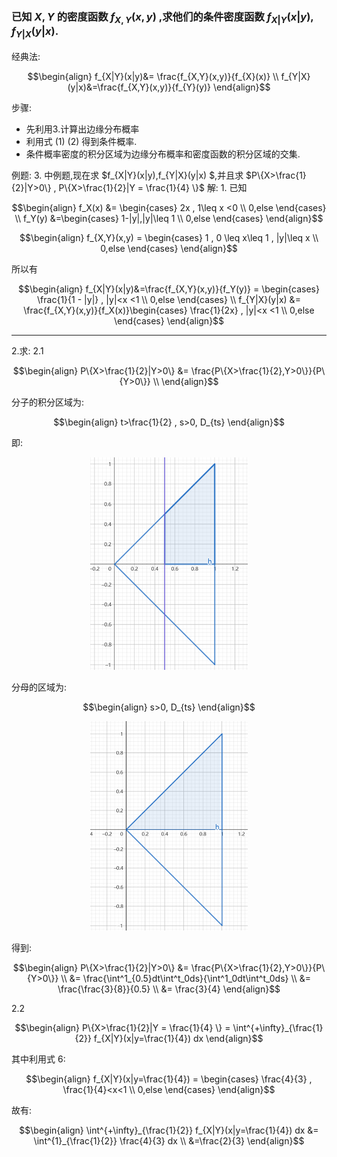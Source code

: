 ### 已知 $X,Y$ 的密度函数 $f_{X,Y}(x,y)$ ,求他们的条件密度函数 $f_{X|Y}(x|y) , f_{Y|X}(y|x)$.
经典法:

$$\begin{align}
    f_{X|Y}(x|y)&= \frac{f_{X,Y}(x,y)}{f_{X}(x)} \\
    f_{Y|X}(y|x)&=\frac{f_{X,Y}(x,y)}{f_{Y}(y)}
\end{align}$$

步骤:
* 先利用3.计算出边缘分布概率
* 利用式 $(1)$ $(2)$ 得到条件概率.
* 条件概率密度的积分区域为边缘分布概率和密度函数的积分区域的交集.


例题: $3.$ 中例题,现在求 $f_{X|Y}(x|y),f_{Y|X}(y|x) $,并且求 $P\{X>\frac{1}{2}|Y>0\} , P\{X>\frac{1}{2}|Y = \frac{1}{4} \}$
解:
1.
已知

$$\begin{align}
    f_X(x) &= \begin{cases}
        2x , 1\leq x <0 \\
        0,else
    \end{cases} \\
    f_Y(y) &=\begin{cases}
        1-|y|,|y|\leq 1 \\
        0,else
    \end{cases}
\end{align}$$


$$\begin{align}
    f_{X,Y}(x,y) = \begin{cases}
        1 , 0 \leq x\leq 1 , |y|\leq x \\
        0,else
    \end{cases}
\end{align}$$

所以有

$$\begin{align}
    f_{X|Y}(x|y)&=\frac{f_{X,Y}(x,y)}{f_Y(y)} = \begin{cases}
    \frac{1}{1 - |y|} , |y|<x <1 \\
    0,else
    \end{cases} \\
    f_{Y|X}(y|x) &= \frac{f_{X,Y}(x,y)}{f_X(x)}\begin{cases}
    \frac{1}{2x} , |y|<x <1 \\
    0,else
    \end{cases}
\end{align}$$

---
2.求:
2.1

$$\begin{align}
    P\{X>\frac{1}{2}|Y>0\} &= \frac{P\{X>\frac{1}{2},Y>0\}}{P\{Y>0\}} \\
\end{align}$$

分子的积分区域为:

$$\begin{align}
    t>\frac{1}{2} , s>0, D_{ts}
\end{align}$$

即:
<div align="center">
<img src="./../图像/16.png"width="50%" height="40%">
</div>

分母的区域为:

$$\begin{align}
    s>0, D_{ts}
\end{align}$$

<div align="center">
<img src="./../图像/17.png" width="50%" height="40%">
</div>

得到:

$$\begin{align}
    P\{X>\frac{1}{2}|Y>0\} &= \frac{P\{X>\frac{1}{2},Y>0\}}{P\{Y>0\}} \\
    &= \frac{\int^1_{0.5}dt\int^t_0ds}{\int^1_0dt\int^t_0ds} \\
    &= \frac{\frac{3}{8}}{0.5} \\
    &= \frac{3}{4}
\end{align}$$

2.2

$$\begin{align}
    P\{X>\frac{1}{2}|Y = \frac{1}{4} \} = \int^{+\infty}_{\frac{1}{2}} f_{X|Y}(x|y=\frac{1}{4}) dx
\end{align}$$

其中利用式 $6$:

$$\begin{align}
    f_{X|Y}(x|y=\frac{1}{4}) = \begin{cases}
        \frac{4}{3} , \frac{1}{4}<x<1 \\
        0,else
    \end{cases}
\end{align}$$

故有:

$$\begin{align}
    \int^{+\infty}_{\frac{1}{2}} f_{X|Y}(x|y=\frac{1}{4}) dx &= \int^{1}_{\frac{1}{2}} \frac{4}{3} dx \\
    &=\frac{2}{3}
\end{align}$$
